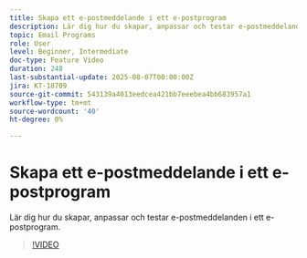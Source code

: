 ```yaml
---
title: Skapa ett e-postmeddelande i ett e-postprogram
description: Lär dig hur du skapar, anpassar och testar e-postmeddelanden i ett e-postprogram.
topic: Email Programs
role: User
level: Beginner, Intermediate
doc-type: Feature Video
duration: 248
last-substantial-update: 2025-08-07T00:00:00Z
jira: KT-18709
source-git-commit: 543139a4013eedcea421bb7eeebea4bb683957a1
workflow-type: tm+mt
source-wordcount: '40'
ht-degree: 0%

---
```



# Skapa ett e-postmeddelande i ett e-postprogram

Lär dig hur du skapar, anpassar och testar e-postmeddelanden i ett e-postprogram.

>[!VIDEO](https://video.tv.adobe.com/v/3470630/?learn=on&enablevpops)
